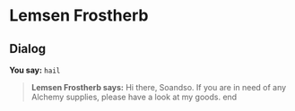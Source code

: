 # Lemsen Frostherb
## Dialog

**You say:** `hail`



>**Lemsen Frostherb says:** Hi there, Soandso. If you are in need of any Alchemy supplies, please have a look at my goods.
end
